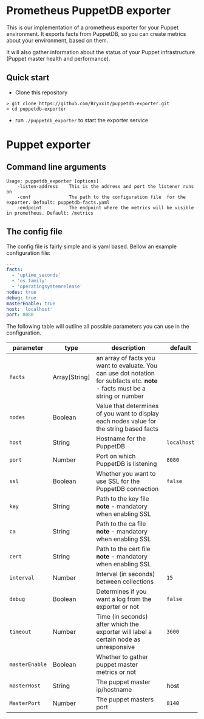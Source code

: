 # Prometheus PuppetDB exporter

This is our implementation of a prometheus exporter for your Puppet environment. It exports facts from PuppetDB, so you can create metrics about your environment, based on them.

It will also gather information about the status of your Puppet infrastructure (Puppet master health and performance).


## Quick start

* Clone this repository
```
> git clone https://github.com/Bryxxit/puppetdb-exporter.git
> cd puppetdb-exporter
```
* run `./puppetdb_exporter` to start the exporter service

# Puppet exporter
## Command line arguments
```
Usage: puppetdb_exporter [options]
    -listen-address    This is the address and port the listener runs on
    -conf              The path to the configuration file  for the exporter. Default: puppetdb-facts.yaml
    -endpoint          The endpoint where the metrics will be visible in prometheus. Default: /metrics
```

## The config file
The config file is fairly simple and is yaml based. Bellow an example configuration file:
```yaml
---
facts:
  - 'uptime_seconds'
  - 'os.family'
  - 'operatingsystemrelease'
nodes: true
debug: true
masterEnable: true
host: 'localhost'
port: 8080

``` 

The following table will outline all possible parameters you can use in the configuration.

|parameter      |type           |description|default      |
|---------------|---------------|-----------|-------------|
|`facts`        | Array[String] |an array of facts you want to evaluate. You can use dot notation for subfacts etc. **note** - facts must be a string or number |             |
|`nodes`        | Boolean |Value that determines of you want to display each nodes value for the string based facts |             |
|`host`         | String |Hostname for the PuppetDB | `localhost` |
|`port`         | Number |Port on which PuppetDB is listening | `8080`      |
|`ssl`          | Boolean |Whether you want to use SSL for the PuppetDB connection | `false`     |
|`key`          | String |Path to the key file **note** - mandatory when enabling SSL |             |
|`ca`           | String |Path to the ca file  **note** - mandatory when enabling SSL |             |
|`cert`         | String |Path to the cert file  **note** - mandatory when enabling SSL |             |
|`interval`     | Number |Interval (in seconds) between collections | `15`        |
|`debug`        | Boolean |Determines if you want a log from the exporter or not | `false`     |
|`timeout`      | Number |Time (in seconds) after which the exporter will label a certain node as unresponsive | `3600`      |
|`masterEnable` | Boolean |Whether to gather puppet master metrics or not |             |
|`masterHost`   | String |The puppet master ip/hostname | host        |
|`MasterPort`   | Number |The puppet masters port | `8140`      |
